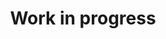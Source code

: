 ---
title: "Work in progress"
type: landing
widget: collection   # this invokes the publication widget here too

menu:
  main:
    identifier: research
    name: Research
    url: /publication/
    weight: 11

content:
  filters:
    folders:
      - publication
    kinds:
      - page

design:
  view: list  # supported: card-grid, list, masonry, table
  columns: "2"

---